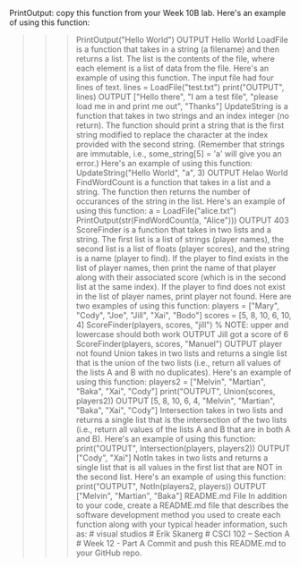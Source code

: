 PrintOutput: copy this function from your Week 10B lab. Here's an example of using this function:
>>> PrintOutput("Hello World")
OUTPUT Hello World
LoadFile is a function that takes in a string (a filename) and then returns a list. The list is the contents of the file, where each element is a list of data from the file. Here's an example of using this function. The input file had four lines of text.
>>> lines = LoadFile("test.txt")
>>> print("OUTPUT", lines)
OUTPUT ["Hello there", "I am a test file", "please load me in and print me out", "Thanks"]
UpdateString is a function that takes in two strings and an index integer (no return). The function should print a string that is the first string modified to replace the character at the index provided with the second string. (Remember that strings are immutable, i.e., some_string[5] = 'a' will give you an error.) Here's an example of using this function:
>>> UpdateString("Hello World", "a", 3)
OUTPUT Helao World
FindWordCount is a function that takes in a list and a string. The function then returns the number of occurances of the string in the list. Here's an example of using this function:
>>> a = LoadFile("alice.txt")
>>> PrintOutput(str(FindWordCount(a, "Alice")))
OUTPUT 403
ScoreFinder is a function that takes in two lists and a string. The first list is a list of strings (player names), the second list is a list of floats (player scores), and the string is a name (player to find). If the player to find exists in the list of player names, then print the name of that player along with their associated score (which is in the second list at the same index). If the player to find does not exist in the list of player names, print player not found. Here are two examples of using this function:
>>> players = ["Mary", "Cody", "Joe", "Jill", "Xai", "Bodo"]
>>> scores = [5, 8, 10, 6, 10, 4]
>>> ScoreFinder(players, scores, "jill") % NOTE: upper and lowercase should both work
OUTPUT Jill got a score of 6
>>> ScoreFinder(players, scores, "Manuel")
OUTPUT player not found
Union takes in two lists and returns a single list that is the union of the two lists (i.e., return all values of the lists A and B with no duplicates). Here's an example of using this function:
>>> players2 = ["Melvin", "Martian", "Baka", "Xai", "Cody"]
>>> print("OUTPUT", Union(scores, players2))
OUTPUT [5, 8, 10, 6, 4, "Melvin", "Martian", "Baka", "Xai", "Cody"]
Intersection takes in two lists and returns a single list that is the intersection of the two lists (i.e., return all values of the lists A and B that are in both A and B). Here's an example of using this function:
print("OUTPUT", Intersection(players, players2))
>>> OUTPUT ["Cody", "Xai"]
NotIn takes in two lists and returns a single list that is all values in the first list that are NOT in the second list. Here's an example of using this function:
>>> print("OUTPUT", NotIn(players2, players))
OUTPUT ["Melvin", "Martian", "Baka"]
README.md File
In addition to your code, create a README.md file that describes the software development method you used to create each function along with your typical header information, such as:
        #   visual studios
        #   Erik Skanerg 
        #  ​CSCI 102 – Section A
        #   Week 12 - Part A
Commit and push this README.md to your GitHub repo.
